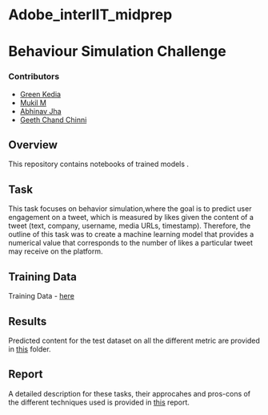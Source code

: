 # Adobe_interIIT_midprep
# Behaviour Simulation Challenge

### Contributors

- [Green Kedia](https://github.com/Green-kedia)
- [Mukil M](https://github.com/Whintyr)
- [Abhinav Jha](https://github.com/Aielite29)
- [Geeth Chand Chinni](https://github.com/Izgeeth)

  
## Overview
This repository contains notebooks of trained models . 

## Task
This task focuses on behavior simulation,where the goal is to predict user engagement on a tweet, which is measured by likes given the content of a tweet (text, company, username, media URLs, timestamp). Therefore, the outline of this task was to create a machine learning model that provides a numerical value that corresponds to the number of likes a particular tweet may receive on the platform.

## Training Data 

Training Data - [here](https://docs.google.com/spreadsheets/d/1oKN_4cMNQHMNrmTSjzKqiJpvDTQA0dAH/edit?usp=drive_link&ouid=101476968084918341858&rtpof=true&sd=true)

## Results

Predicted content for the test dataset on all the different metric are provided in [this]() folder.

## Report

A detailed description for these tasks, their approcahes and pros-cons of the  different techniques used is provided in [this]() report.


